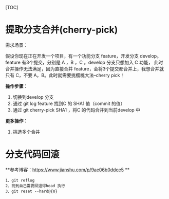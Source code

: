 [TOC]

# 提取分支合并(cherry-pick)

需求场景：

假设你现在正在开发一个项目，有一个功能分支 feature，开发分支 develop。 feature 有3个提交，分别是 A ，B ，C 。develop 分支只想加入 C 功能， 此时合并操作无法满足，因为直接合并 feature，会将3个提交都合并上，我想合并就只有 C，不要 A，B。此时就需要挑樱桃大法–cherry pick！

**操作步骤：**

1. 切换到develop 分支
2. 通过 git log feature 找到C 的 SHA1 值（commit 的值）
3. 通过 git cherry-pick SHA1 ，将C 的代码合并到当前develop 中

**更多操作：**

1. 挑选多个合并





# 分支代码回滚

**参考博客：https://www.jianshu.com/p/9ae06b0ddee5 **

```
1、git reflog
2、找到自己需要回退得head 执行
3、git reset --hard@{0}
```

